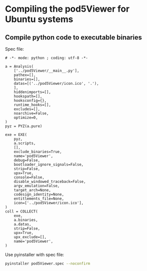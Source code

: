# Compiling the pod5Viewer for Ubuntu systems

## Compile python code to executable binaries
Spec file:
```
# -*- mode: python ; coding: utf-8 -*-

a = Analysis(
    ['../pod5Viewer/__main__.py'],
    pathex=[],
    binaries=[],
    datas=[('../pod5Viewer/icon.ico', '.'),
    ],
    hiddenimports=[],
    hookspath=[],
    hooksconfig={},
    runtime_hooks=[],
    excludes=[],
    noarchive=False,
    optimize=0,
)
pyz = PYZ(a.pure)

exe = EXE(
    pyz,
    a.scripts,
    [],
    exclude_binaries=True,
    name='pod5Viewer',
    debug=False,
    bootloader_ignore_signals=False,
    strip=False,
    upx=True,
    console=False,
    disable_windowed_traceback=False,
    argv_emulation=False,
    target_arch=None,
    codesign_identity=None,
    entitlements_file=None,
    icon=['../pod5Viewer/icon.ico'],
)
coll = COLLECT(
    exe,
    a.binaries,
    a.datas,
    strip=False,
    upx=True,
    upx_exclude=[],
    name='pod5Viewer',
)
```
Use pyinstaller with spec file:
```bash
pyinstaller pod5Viewer.spec --noconfirm
```
